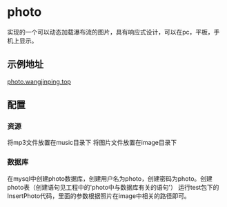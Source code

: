 # photo
实现的一个可以动态加载瀑布流的图片，具有响应式设计，可以在pc，平板，手机上显示。
## 示例地址
<a href="http://photo.wangjinping.top" target="_blank">photo.wangjinping.top</a>
## 配置
### 资源
将mp3文件放置在music目录下
将图片文件放置在image目录下
### 数据库
在mysql中创建photo数据库，创建用户名为photo，创建密码为photo。创建photo表（创建语句见工程中的'photo中与数据库有关的语句'）
运行test包下的InsertPhoto代码，里面的参数根据照片在image中相关的路径即可。


